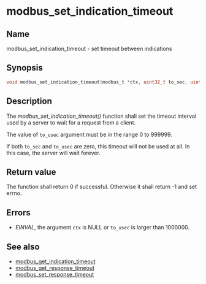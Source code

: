 # modbus_set_indication_timeout

## Name

modbus_set_indication_timeout - set timeout between indications

## Synopsis

```c
void modbus_set_indication_timeout(modbus_t *ctx, uint32_t to_sec, uint32_t to_usec);
```

## Description

The *modbus_set_indication_timeout()* function shall set the timeout interval used by
a server to wait for a request from a client.

The value of `to_usec` argument must be in the range 0 to 999999.

If both `to_sec` and `to_usec` are zero, this timeout will not be used at all.
In this case, the server will wait forever.

## Return value

The function shall return 0 if successful. Otherwise it shall return -1 and set
errno.

## Errors

- *EINVAL*, the argument `ctx` is NULL or `to_usec` is larger than 1000000.

## See also

- [modbus_get_indication_timeout](modbus_get_indication_timeout)
- [modbus_get_response_timeout](modbus_get_response_timeout)
- [modbus_set_response_timeout](modbus_set_response_timeout)
